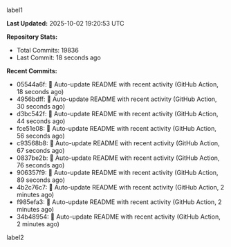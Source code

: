 
label1 
<!-- ACTIVITY_START -->
**Last Updated:** 2025-10-02 19:20:53 UTC

**Repository Stats:**
- Total Commits: 19836
- Last Commit: 18 seconds ago

**Recent Commits:**
- 05544a6f: 🤖 Auto-update README with recent activity (GitHub Action, 18 seconds ago)
- 4956bdff: 🤖 Auto-update README with recent activity (GitHub Action, 30 seconds ago)
- d3bc542f: 🤖 Auto-update README with recent activity (GitHub Action, 44 seconds ago)
- fce51e08: 🤖 Auto-update README with recent activity (GitHub Action, 56 seconds ago)
- c93568b8: 🤖 Auto-update README with recent activity (GitHub Action, 67 seconds ago)
- 0837be2b: 🤖 Auto-update README with recent activity (GitHub Action, 76 seconds ago)
- 906357f9: 🤖 Auto-update README with recent activity (GitHub Action, 89 seconds ago)
- 4b2c76c7: 🤖 Auto-update README with recent activity (GitHub Action, 2 minutes ago)
- f985efa3: 🤖 Auto-update README with recent activity (GitHub Action, 2 minutes ago)
- 34b48954: 🤖 Auto-update README with recent activity (GitHub Action, 2 minutes ago)
<!-- ACTIVITY_END -->

label2
